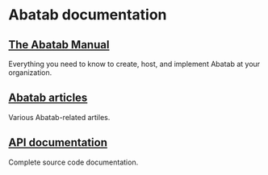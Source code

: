 # Abatab documentation

## [The Abatab Manual](./manual/ManHome.md)

Everything you need to know to create, host, and implement Abatab at your organization.

## [Abatab articles](./articles/AboutAbatabArticles.md)

Various Abatab-related artiles.

## [API documentation](./api/)

Complete source code documentation.